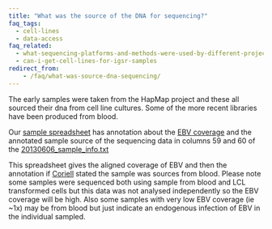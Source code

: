 ```yaml
---
title: "What was the source of the DNA for sequencing?"
faq_tags:
  - cell-lines
  - data-access
faq_related:
  - what-sequencing-platforms-and-methods-were-used-by-different-projects-within-igsr
  - can-i-get-cell-lines-for-igsr-samples
redirect_from:
    - /faq/what-was-source-dna-sequencing/
---
```


The early samples were taken from the HapMap project and these all sourced their dna from cell line cultures. Some of the more recent libraries have been produced from blood.

Our [sample spreadsheet](ftp://ftp.1000genomes.ebi.ac.uk/vol1/ftp/technical/working/20130606_sample_info/) has annotation about the [EBV coverage](http://en.wikipedia.org/wiki/Epstein%E2%80%93Barr_virus#Transformation_of_B-lymphocytes) and the annotated sample source of the sequencing data in columns 59 and 60 of the [20130606_sample_info.txt](ftp://ftp.1000genomes.ebi.ac.uk/vol1/ftp/technical/working/20130606_sample_info/20130606_sample_info.txt)

This spreadsheet gives the aligned coverage of EBV and then the annotation if [Coriell](http://ccr.coriell.org/) stated the sample was sources from blood. Please note some samples were sequenced both using sample from blood and LCL transformed cells but this data was not analysed independently so the EBV coverage will be high. Also some samples with very low EBV coverage (ie ~1x) may be from blood but just indicate an endogenous infection of EBV in the individual sampled.
